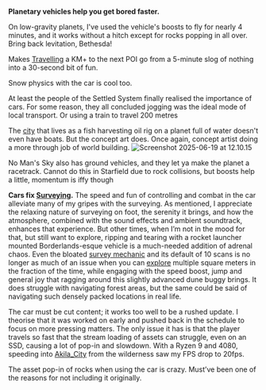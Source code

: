 **Planetary vehicles help you get bored faster.**

On low-gravity planets, I've used the vehicle's boosts to fly for nearly 4 minutes, and it works without a hitch except for rocks popping in all over.
	Bring back levitation, Bethesda!

Makes [Travelling](Travelling.md) a KM+ to the next POI go from a 5-minute slog of nothing into a 30-second bit of fun.

Snow physics with the car is cool too.

At least the people of the Settled System finally realised the importance of cars. For some reason, they all concluded jogging was the ideal mode of local transport. Or using a train to travel 200 metres

The [city](Neon_City.md) that lives as a fish harvesting oil rig on a planet full of water doesn't even have boats.
	But the concept art does. Once again, concept artist doing a more through job of world building.
![Screenshot 2025-06-19 at 12.10.15](Screenshot-2025-06-19-at-12.10.15.png)

No Man's Sky also has ground vehicles, and they let ya make the planet a racetrack.
	Cannot do this in Starfield due to rock collisions, but boosts help a little, momentum is iffy though

**Cars fix [Surveying](Surveying.md).**
The speed and fun of controlling and combat in the car alleviate many of my gripes with the surveying. As mentioned, I appreciate the relaxing nature of surveying on foot, the serenity it brings, and how the atmosphere, combined with the sound effects and ambient soundtrack, enhances that experience. 
But other times, when I’m not in the mood for that, but still want to explore, ripping and tearing with a rocket launcher mounted Borderlands-esque vehicle is a much-needed addition of adrenal chaos. 
Even the bloated [survey mechanic](Surveying.md) and its default of 10 scans is no longer as much of an issue when you can [explore](•Exploring.md) multiple square meters in the fraction of the time, while engaging with the speed boost, jump and general joy that ragging around this slightly advanced dune buggy brings. 
	It does struggle with navigating forest areas, but the same could be said of navigating such densely packed locations in real life.

The car must be cut content; it works too well to be a rushed update. 
I theorise that it was worked on early and pushed back in the schedule to focus on more pressing matters. The only issue it has is that the player travels so fast that the stream loading of assets can struggle, even on an SSD, causing a lot of pop-in and slowdown. With a Ryzen 9 and 4080, speeding into [Akila_City](Akila_City.md) from the wilderness saw my FPS drop to 20fps. 

The asset pop-in of rocks when using the car is crazy. Must’ve been one of the reasons for not including it originally.

